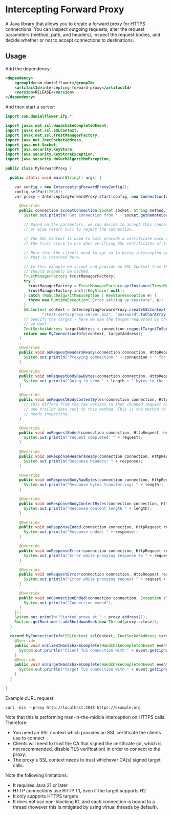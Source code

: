 Intercepting Forward Proxy
==========================

A Java library that allows you to create a forward proxy for HTTPS connections. You can inspect outgoing requests,
alter the request parameters (method, path, and headers), inspect the request bodies, and decide whether or not to
accept connections to destinations.

Usage
-----

Add the dependency:

```xml
<dependency>
    <groupId>com.danielflower</groupId>
    <artifactId>intercepting-forward-proxy</artifactId>
    <version>RELEASE</version>
</dependency>
```

And then start a server:

```java
import com.danielflower.ifp.*;

import javax.net.ssl.HandshakeCompletedEvent;
import javax.net.ssl.SSLContext;
import javax.net.ssl.TrustManagerFactory;
import java.net.InetSocketAddress;
import java.net.Socket;
import java.security.KeyStore;
import java.security.KeyStoreException;
import java.security.NoSuchAlgorithmException;

public class MyForwardProxy {

  public static void main(String[] args) {

    var config = new InterceptingForwardProxyConfig();
    config.setPort(2048);
    var proxy = InterceptingForwardProxy.start(config, new ConnectionInterceptor() {

      @Override
      public connection acceptConnection(Socket socket, String method, String requestTarget, String httpVersion) {
        System.out.println("Got connection from " + socket.getRemoteSocketAddress() + " to " + requestTarget);

        // Based on the parameters, we can decide to accept this connection by returning an SSLContext
        // or else return null to reject the connection.

        // The SSL Context is used to both provide a certificate back to the client, and as the source of
        // the trust store to use when verifying SSL certificates of target services.

        // Note that the clients need to opt in to being intercepted by this proxy by trusting the certificate
        // that is returned here.

        // In this example we accept and provide an SSL Context from the classpath. Real implementations
        // should probably be cached.
        TrustManagerFactory trustManagerFactory;
        try {
          trustManagerFactory = TrustManagerFactory.getInstance(TrustManagerFactory.getDefaultAlgorithm());
          trustManagerFactory.init((KeyStore) null);
        } catch (NoSuchAlgorithmException | KeyStoreException e) {
          throw new RuntimeException("Error setting up keystore", e);
        }
        SSLContext context = InterceptingForwardProxy.createSSLContext("PKCS12",
                "/test-certs/proxy-server.p12", "password".toCharArray(), trustManagerFactory.getTrustManagers()[0]);
        // Specify the target - here we use the target requested by the client but we can send connections wherever
        // we want.
        InetSocketAddress targetAddress = connection.requestTargetToSocketAddress(requestTarget);
        return new MyConnectionInfo(context, targetAddress);
      }

      @Override
      public void onRequestHeadersReady(connection connection, HttpRequest request) {
        System.out.println("Proxying connection " + connection + " for request " + request);
      }

      @Override
      public void onRequestBodyRawBytes(connection connection, HttpRequest request, byte[] array, int offset, int length) {
        System.out.println("Going to send " + length + " bytes to the target");
      }

      @Override
      public void onRequestBodyContentBytes(connection connection, HttpRequest request, byte[] array, int offset, int length) {
        // This differs from the raw version in that chunked request bodies will not have chunk metedata
        // and trailer data sent to this method. This is the method to use if the content body of a request
        // needs inspecting.
      }

      @Override
      public void onRequestEnded(connection connection, HttpRequest request) {
        System.out.println("request completed: " + request);
      }

      @Override
      public void onResponseHeadersReady(connection connection, HttpRequest request, HttpResponse response) {
        System.out.println("Response headers: " + response);
      }

      @Override
      public void onResponseBodyRawBytes(connection connection, HttpRequest request, HttpResponse response, byte[] array, int offset, int length) {
        System.out.println("Response bytes transferring: " + length);
      }

      @Override
      public void onResponseBodyContentBytes(connection connection, HttpRequest request, HttpResponse response, byte[] array, int offset, int length) {
        System.out.println("Response content length " + length);
      }

      @Override
      public void onResponseEnded(connection connection, HttpRequest request, HttpResponse response) {
        System.out.println("Response ended: " + response);
      }

      @Override
      public void onResponseError(connection connection, HttpRequest request, HttpResponse response, Exception error) {
        System.out.println("Error while proxying response to " + request + ": " + error);
      }

      @Override
      public void onRequestError(connection connection, HttpRequest request, Exception error) {
        System.out.println("Error while proxying request " + request + ": " + error);
      }

      @Override
      public void onConnectionEnded(connection connection, Exception clientToTargetException, Exception targetToClientException) {
        System.out.println("Connection ended");
      }
    });
    System.out.println("Started proxy at " + proxy.address());
    Runtime.getRuntime().addShutdownHook(new Thread(proxy::close));
  }

  record MyConnectionInfo(SSLContext sslContext, InetSocketAddress targetAddress) implements connection {
    @Override
    public void onClientHandshakeComplete(HandshakeCompletedEvent event) {
      System.out.println("Client TLS connection with " + event.getCipherSuite());
    }
    @Override
    public void onTargetHandshakeComplete(HandshakeCompletedEvent event) {
      System.out.println("Target TLS connection with " + event.getCipherSuite());
    }
  }

}
```

Example cURL request:

    curl -kis --proxy http://localhost:2048 https://example.org

Note that this is performing man-in-the-middle interception on HTTPS calls. Therefore:

* You need an SSL context which provides an SSL certificate the clients use to connect
* Clients will need to trust the CA that signed the certificate (or, which is not recommended, disable TLS verification)
  in order to connect to the proxy.
* The proxy's SSL context needs to trust whichever CA(s) signed target calls.

Note the following limitations:

* It requires Java 21 or later
* HTTP connections use HTTP 1.1, even if the target supports H2
* It only supports HTTPS targets
* It does not use non-blocking IO, and each connection is bound to a thread (however this is mitigated by using
  virtual threads by default).
